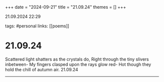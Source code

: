+++
date = "2024-09-21"
title = "21.09.24"
themes = []
+++

21.09.2024 22:29

tags: #personal
links: [[poems]]

# 21.09.24

Scattered light shatters as the crystals do,
Right through the tiny slivers inbetween-
My fingers clasped upon the rays glow red-
Hot though they hold the chill of autumn air.
21.09.24

---

